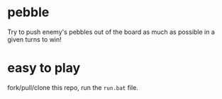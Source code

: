 # pebble
Try to push enemy's pebbles out of the board as much as possible in a given turns to win!

# easy to play
fork/pull/clone this repo, run the `run.bat` file.
